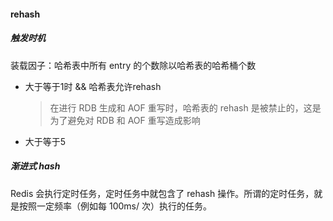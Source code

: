 #### rehash

##### 触发时机

装载因子：哈希表中所有 entry 的个数除以哈希表的哈希桶个数

- 大于等于1时 && 哈希表允许rehash

  > 在进行 RDB 生成和 AOF 重写时，哈希表的 rehash 是被禁止的，这是为了避免对 RDB 和 AOF 重写造成影响

- 大于等于5

##### 渐进式 hash

Redis 会执行定时任务，定时任务中就包含了 rehash 操作。所谓的定时任务，就是按照一定频率（例如每 100ms/ 次）执行的任务。